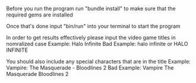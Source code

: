 Before you run the program run "bundle install" to make sure that the required gems are installed

Once that's done input "bin/run" into your terminal to start the program

In order to get results effectively please input the video game titles in nomralized case 
Example: Halo Infinite
Bad Example: halo infinite or HALO INFINITE

You should also include any special characters that are in the title
Example: Vampire: The Masquerade - Bloodlines 2
Bad Example: Vampire The Masquerade Bloodlines 2
